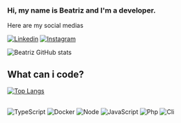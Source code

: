 ### Hi, my name is Beatriz and I'm a developer.
Here are my social medias

[![Linkedin](https://img.shields.io/badge/LinkedIn-0077B5?style=for-the-badge&logo=linkedin&logoColor=white)](https://www.linkedin.com/in/beatrizg-amaral/)
[![Instagram](https://img.shields.io/badge/Instagram-E4405F?style=for-the-badge&logo=instagram&logoColor=white)](https://instagram.com/)





![Beatriz GitHub stats](https://github-readme-stats.vercel.app/api?username=bia555555555&show_icons=true&theme=radical)

## What can i code?

[![Top Langs](https://github-readme-stats.vercel.app/api/top-langs/?username=bia555555555)](https://github.com/anuraghazra/github-readme-stats)

<div style="display: inline_block"><br/>
  <img alignm="center" alt="TypeScript" src="https://badges.aleen42.com/src/typescript.svg" />
  <img alignm="center" alt="Docker" src="https://badges.aleen42.com/src/docker.svg" />
    <img alignm="center" alt="Node" src="https://badges.aleen42.com/src/node.svg" />
    <img alignm="center" alt="JavaScript" src="https://badges.aleen42.com/src/javascript.svg" />
    <img alignm="center" alt="Php" src="https://badges.aleen42.com/src/php.svg" />
    <img alignm="center" alt="Cli" src="https://badges.aleen42.com/src/cli.svg" />
 </div><br/>
 
